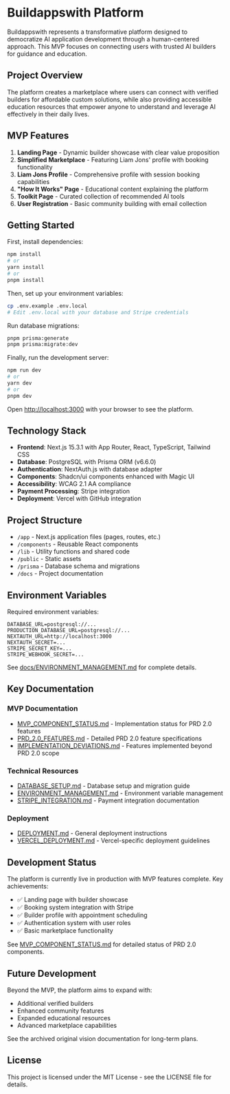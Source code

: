 # Buildappswith Platform

Buildappswith represents a transformative platform designed to democratize AI application development through a human-centered approach. This MVP focuses on connecting users with trusted AI builders for guidance and education.

## Project Overview

The platform creates a marketplace where users can connect with verified builders for affordable custom solutions, while also providing accessible education resources that empower anyone to understand and leverage AI effectively in their daily lives.

## MVP Features

1. **Landing Page** - Dynamic builder showcase with clear value proposition
2. **Simplified Marketplace** - Featuring Liam Jons' profile with booking functionality
3. **Liam Jons Profile** - Comprehensive profile with session booking capabilities
4. **"How It Works" Page** - Educational content explaining the platform
5. **Toolkit Page** - Curated collection of recommended AI tools
6. **User Registration** - Basic community building with email collection

## Getting Started

First, install dependencies:

```bash
npm install
# or
yarn install
# or
pnpm install
```

Then, set up your environment variables:

```bash
cp .env.example .env.local
# Edit .env.local with your database and Stripe credentials
```

Run database migrations:

```bash
pnpm prisma:generate
pnpm prisma:migrate:dev
```

Finally, run the development server:

```bash
npm run dev
# or
yarn dev
# or
pnpm dev
```

Open [http://localhost:3000](http://localhost:3000) with your browser to see the platform.

## Technology Stack

- **Frontend**: Next.js 15.3.1 with App Router, React, TypeScript, Tailwind CSS
- **Database**: PostgreSQL with Prisma ORM (v6.6.0)
- **Authentication**: NextAuth.js with database adapter
- **Components**: Shadcn/ui components enhanced with Magic UI
- **Accessibility**: WCAG 2.1 AA compliance
- **Payment Processing**: Stripe integration
- **Deployment**: Vercel with GitHub integration

## Project Structure

- `/app` - Next.js application files (pages, routes, etc.)
- `/components` - Reusable React components
- `/lib` - Utility functions and shared code
- `/public` - Static assets
- `/prisma` - Database schema and migrations
- `/docs` - Project documentation

## Environment Variables

Required environment variables:

```env
DATABASE_URL=postgresql://...
PRODUCTION_DATABASE_URL=postgresql://...
NEXTAUTH_URL=http://localhost:3000
NEXTAUTH_SECRET=...
STRIPE_SECRET_KEY=...
STRIPE_WEBHOOK_SECRET=...
```

See [docs/ENVIRONMENT_MANAGEMENT.md](docs/ENVIRONMENT_MANAGEMENT.md) for complete details.

## Key Documentation

### MVP Documentation
- [MVP_COMPONENT_STATUS.md](docs/MVP_COMPONENT_STATUS.md) - Implementation status for PRD 2.0 features
- [PRD_2.0_FEATURES.md](docs/PRD_2.0_FEATURES.md) - Detailed PRD 2.0 feature specifications
- [IMPLEMENTATION_DEVIATIONS.md](docs/IMPLEMENTATION_DEVIATIONS.md) - Features implemented beyond PRD 2.0 scope

### Technical Resources
- [DATABASE_SETUP.md](docs/DATABASE_SETUP.md) - Database setup and migration guide
- [ENVIRONMENT_MANAGEMENT.md](docs/ENVIRONMENT_MANAGEMENT.md) - Environment variable management
- [STRIPE_INTEGRATION.md](docs/STRIPE_INTEGRATION.md) - Payment integration documentation

### Deployment
- [DEPLOYMENT.md](docs/DEPLOYMENT.md) - General deployment instructions
- [VERCEL_DEPLOYMENT.md](docs/VERCEL_DEPLOYMENT.md) - Vercel-specific deployment guidelines

## Development Status

The platform is currently live in production with MVP features complete. Key achievements:

- ✅ Landing page with builder showcase
- ✅ Booking system integration with Stripe
- ✅ Builder profile with appointment scheduling
- ✅ Authentication system with user roles
- ✅ Basic marketplace functionality

See [MVP_COMPONENT_STATUS.md](docs/MVP_COMPONENT_STATUS.md) for detailed status of PRD 2.0 components.

## Future Development

Beyond the MVP, the platform aims to expand with:
- Additional verified builders
- Enhanced community features
- Expanded educational resources
- Advanced marketplace capabilities

See the archived original vision documentation for long-term plans.

## License

This project is licensed under the MIT License - see the LICENSE file for details.
